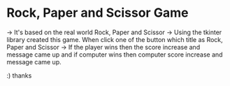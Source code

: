 
# Rock, Paper and Scissor Game

-> It's based on the real world Rock, Paper and Scissor
-> Using the tkinter library created this game. When click one of the button which title as Rock, Paper and Scissor
-> If the player wins then the score increase and message came up and if computer wins then computer score increase and message came up.

:) thanks
